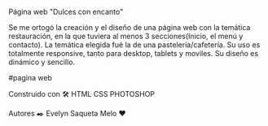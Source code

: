 Página web "Dulces con encanto"

Se me ortogó la creación y el diseño de una página web con la temática restauración, en la que tuviera al menos 3 secciones(Inicio, el menú y contacto).
La temática elegida fué la de una pastelería/cafetería.
Su uso es totalmente responsive, tanto para desktop, tablets y moviles. 
Su diseño es dinámico y sencillo.


#pagina web 


Construido con 🛠️
HTML
CSS
PHOTOSHOP


Autores ✒️
Evelyn Saqueta Melo ❤️
